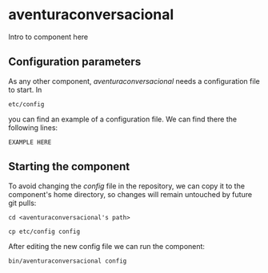 # aventuraconversacional
Intro to component here


## Configuration parameters
As any other component, *aventuraconversacional* needs a configuration file to start. In
```
etc/config
```
you can find an example of a configuration file. We can find there the following lines:
```
EXAMPLE HERE
```

## Starting the component
To avoid changing the *config* file in the repository, we can copy it to the component's home directory, so changes will remain untouched by future git pulls:

```
cd <aventuraconversacional's path> 
```
```
cp etc/config config
```

After editing the new config file we can run the component:

```
bin/aventuraconversacional config
```
